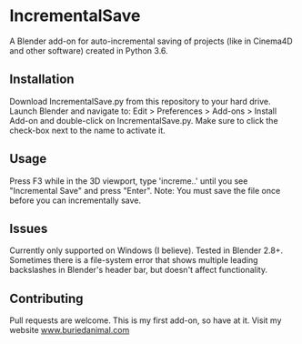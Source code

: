 # IncrementalSave
A Blender add-on for auto-incremental saving of projects (like in Cinema4D and other software) created in Python 3.6.


## Installation

Download IncrementalSave.py from this repository to your hard drive. Launch Blender and navigate to: Edit > Preferences > Add-ons > Install Add-on and double-click on IncrementalSave.py. Make sure to click the check-box next to the name to activate it.

## Usage

Press F3 while in the 3D viewport, type 'increme..' until you see "Incremental Save" and press "Enter". Note: You must save the file once before you can incrementally save.

## Issues

Currently only supported on Windows (I believe). Tested in Blender 2.8+. Sometimes there is a file-system error that shows multiple leading backslashes in Blender's header bar, but doesn't affect functionality.

## Contributing

Pull requests are welcome. This is my first add-on, so have at it.
Visit my website www.buriedanimal.com
